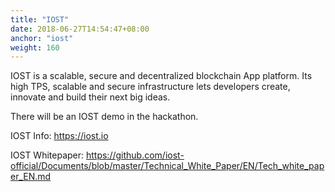 ```yaml
---
title: "IOST"
date: 2018-06-27T14:54:47+08:00
anchor: "iost"
weight: 160
---
```


IOST is a scalable, secure and decentralized blockchain App platform. Its high TPS, scalable and secure infrastructure lets developers create, innovate and build their next big ideas.

There will be an IOST demo in the hackathon.

IOST Info:
https://iost.io

IOST Whitepaper:
https://github.com/iost-official/Documents/blob/master/Technical_White_Paper/EN/Tech_white_paper_EN.md